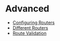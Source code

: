 # Advanced

* [Configuring Routers](configuring_routers.md)
* [Different Routers](different_routers.md)
* [Route Validation](route_validation.md)
